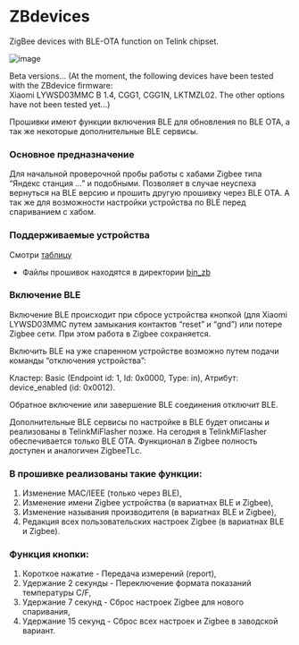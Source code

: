 # ZBdevices
ZigBee devices with BLE-OTA function on Telink chipset.

![image](https://github.com/user-attachments/assets/9fea94d4-8313-493a-a4e3-ae15f18a1c65)

Beta versions... 
(At the moment, the following devices have been tested with the ZBdevice firmware:<br>
Xiaomi LYWSD03MMC B 1.4, CGG1, CGG1N, LKTMZL02. The other options have not been tested yet...)

Прошивки имеют функции включения BLE для обновления по BLE OTA, а так же некоторые дополнительные BLE сервисы.

### Основное предназначение

Для начальной проверочной пробы работы с хабами Zigbee типа “Яндекс станция …” и подобными. Позволяет в случае неуспеха вернуться на BLE версию и прошить другую прошивку через BLE OTA. А так же для возможности настройки устройства по BLE перед спариванием с хабом.

### Поддерживаемые устройства

Смотри [таблицу](https://github.com/pvvx/pvvx.github.io?tab=readme-ov-file#id-numbers-of-alternative-firmware)

* Файлы прошивок находятся в директории [bin_zb](https://github.com/pvvx/ZigbeeTLc/tree/master/bin_zb)

### Включение BLE

Включение BLE происходит при сбросе устройства кнопкой (для Xiaomi LYWSD03MMC путем замыкания контактов “reset” и “gnd”) или потере Zigbee сети. При этом работа в Zigbee сохраняется.

Включить BLE на уже спаренном устройстве возможно путем подачи команды “отключения устройства”:

Кластер: Basic (Endpoint id: 1, Id: 0x0000, Type: in), Атрибут: device_enabled (id: 0x0012). 

Обратное включение или завершение BLE соединения отключит BLE.

Дополнительные BLE сервисы по настройке в BLE будет описаны и реализованы в TelinkMiFlasher позже. На сегодня в TelinkMiFlasher обеспечивается только BLE OTA. Функционал в Zigbee полность доступен и аналогичен ZigbeeTLc.

### В прошивке реализованы такие функции:

1. Изменение MAC/IEEE (только через BLE),
2. Изменение имени Zigbee устройства (в вариатнах BLE и Zigbee),
3. Изменение называния производителя (в вариатнах BLE и Zigbee),
4. Редакция всех пользовательских настроек Zigbee (в вариатнах BLE и Zigbee).

### Функция кнопки:

1. Короткое нажатие - Передача измерений (report),
2. Удержание 2 секунды - Переключение формата показаний температуры C/F,
3. Удержание 7 секунд - Сброс настроек Zigbee для нового спаривания,
4. Удержание 15 секунд - Сброс всех настроек и Zigbee в заводской вариант.
